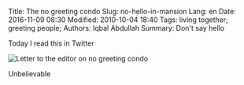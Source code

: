 Title: The no greeting condo
Slug: no-hello-in-mansion
Lang: en
Date: 2016-11-09 08:30
Modified: 2010-10-04 18:40
Tags: living together; greeting people;
Authors: Iqbal Abdullah
Summary: Don't say hello

Today I read this in Twitter

![Letter to the editor on no greeting condo]({filename}/images/no-aisatsu-twitter.png)

Unbelievable
